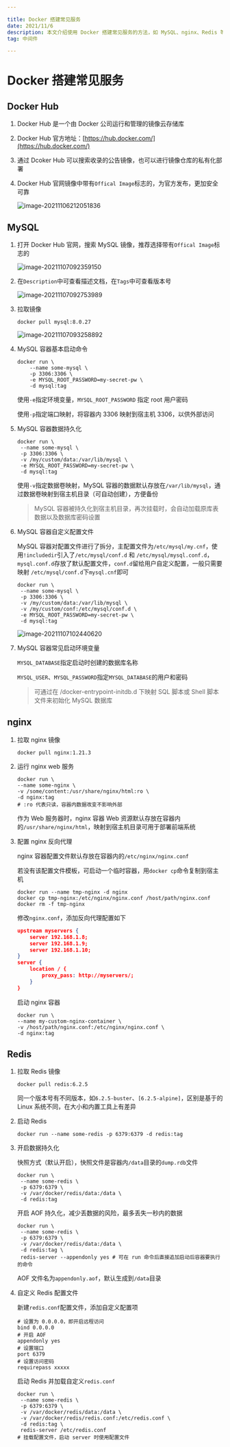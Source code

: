 ```yaml
---

title: Docker 搭建常见服务
date: 2021/11/6
description: 本文介绍使用 Docker 搭建常见服务的方法，如 MySQL、nginx、Redis 等，包括下载镜像、如何启动、数据持久化以及自定义配置文件等
tag: 中间件

---
```


# Docker 搭建常见服务

## Docker Hub

1. Docker Hub 是一个由 Docker 公司运行和管理的镜像云存储库

2. Docker Hub 官方地址：[https://hub.docker.com/](https://hub.docker.com/)

3. 通过 Dcoker Hub 可以搜索收录的公告镜像，也可以进行镜像仓库的私有化部署

4. Docker Hub 官网镜像中带有`Offical Image`标志的，为官方发布，更加安全可靠

   ![image-20211106212051836](https://gitee.com/cadecode/pic-bed/raw/master/blog-img/2021/11/20211106212053399.png)

   

## MySQL

1. 打开 Docker Hub 官网，搜索 MySQL 镜像，推荐选择带有`Offical Image`标志的

   ![image-20211107092359150](https://gitee.com/cadecode/pic-bed/raw/master/blog-img/2021/11/20211107092400356.png)

2. 在`Description`中可查看描述文档，在`Tags`中可查看版本号

   ![image-20211107092753989](https://gitee.com/cadecode/pic-bed/raw/master/blog-img/2021/11/20211107092754855.png)

3. 拉取镜像

   ```shell
   docker pull mysql:8.0.27
   ```

   <img src="https://gitee.com/cadecode/pic-bed/raw/master/blog-img/2021/11/20211107093259817.png" alt="image-20211107093258892"  />

4. MySQL 容器基本启动命令

   ```shell
   docker run \
       --name some-mysql \
       -p 3306:3306 \
       -e MYSQL_ROOT_PASSWORD=my-secret-pw \
       -d mysql:tag
   ```

   使用`-e`指定环境变量，`MYSQL_ROOT_PASSWORD` 指定 root 用户密码

   使用`-p`指定端口映射，将容器内 3306 映射到宿主机 3306，以供外部访问

5. MySQL 容器数据持久化

   ```shell
   docker run \
   	--name some-mysql \
   	-p 3306:3306 \
   	-v /my/custom/data:/var/lib/mysql \
   	-e MYSQL_ROOT_PASSWORD=my-secret-pw \
   	-d mysql:tag
   ```

   使用`-v`指定数据卷映射，MySQL 容器的数据默认存放在`/var/lib/mysql`，通过数据卷映射到宿主机目录（可自动创建），方便备份

   > MySQL 容器被持久化到宿主机目录，再次挂载时，会自动加载原库表数据以及数据库密码设置

6. MySQL 容器自定义配置文件

   MySQL 容器对配置文件进行了拆分，主配置文件为`/etc/mysql/my.cnf`，使用`!includedir`引入了`/etc/mysql/conf.d` 和 `/etc/mysql/mysql.conf.d`，`mysql.conf.d`存放了默认配置文件，`conf.d`留给用户自定义配置，一般只需要映射 `/etc/mysql/conf.d`下`mysql.cnf`即可

   ```shell
   docker run \
   	--name some-mysql \
   	-p 3306:3306 \
   	-v /my/custom/data:/var/lib/mysql \ 
   	-v /my/custom/conf:/etc/mysql/conf.d \
   	-e MYSQL_ROOT_PASSWORD=my-secret-pw \
   	-d mysql:tag
   ```

   ![image-20211107102440620](https://gitee.com/cadecode/pic-bed/raw/master/blog-img/2021/11/20211107102441512.png)

7. MySQL 容器常见启动环境变量

   `MYSQL_DATABASE`指定启动时创建的数据库名称

   `MYSQL_USER`、`MYSQL_PASSWORD`指定`MYSQL_DATABASE`的用户和密码

   > 可通过在 /docker-entrypoint-initdb.d 下映射 SQL 脚本或 Shell 脚本文件来初始化 MySQL 数据库

## nginx

1. 拉取 nginx 镜像

   ```shell
   docker pull nginx:1.21.3
   ```

2. 运行 nginx web 服务

   ```shell
   docker run \
   --name some-nginx \
   -v /some/content:/usr/share/nginx/html:ro \ 
   -d nginx:tag
   # :ro 代表只读，容器内数据改变不影响外部
   ```

   作为 Web 服务器时，nginx 容器 Web 资源默认存放在容器内的`/usr/share/nginx/html`，映射到宿主机目录可用于部署前端系统

3. 配置 nginx 反向代理

   nginx 容器配置文件默认存放在容器内的`/etc/nginx/nginx.conf`

   若没有该配置文件模板，可启动一个临时容器，用`docker cp`命令复制到宿主机

   ```shell
   docker run --name tmp-nginx -d nginx 
   docker cp tmp-nginx:/etc/nginx/nginx.conf /host/path/nginx.conf
   docker rm -f tmp-nginx
   ```

   修改`nginx.conf`，添加反向代理配置如下

   ```json
   upstream myservers {
       server 192.168.1.8;
       server 192.168.1.9;
       server 192.168.1.10;
   }
   server {
       location / {
           proxy_pass: http://myservers/;
       }
   }
   ```

   启动 nginx 容器

   ```shell
   docker run \
   --name my-custom-nginx-container \
   -v /host/path/nginx.conf:/etc/nginx/nginx.conf \
   -d nginx:tag
   ```

## Redis

1. 拉取 Redis 镜像

   ```shell
   docker pull redis:6.2.5
   ```

   同一个版本号有不同版本，如`6.2.5-buster`、`[6.2.5-alpine]`，区别是基于的 Linux 系统不同，在大小和内置工具上有差异

2. 启动 Redis

   ```shell
   docker run --name some-redis -p 6379:6379 -d redis:tag
   ```

3. 开启数据持久化

   快照方式（默认开启），快照文件是容器内`/data`目录的`dump.rdb`文件

   ```shell
   docker run \
   	--name some-redis \
   	-p 6379:6379 \
   	-v /var/docker/redis/data:/data \
   	-d redis:tag
   ```

   开启 AOF 持久化，减少丢数据的风险，最多丢失一秒内的数据

   ```shell
   docker run \
   	--name some-redis \
   	-p 6379:6379 \
   	-v /var/docker/redis/data:/data \
   	-d redis:tag \
   	redis-server --appendonly yes # 可在 run 命令后直接追加启动后容器要执行的命令
   ```

   AOF 文件名为`appendonly.aof`，默认生成到`/data`目录

4. 自定义 Redis 配置文件

   新建`redis.conf`配置文件，添加自定义配置项

   ```shell
   # 设置为 0.0.0.0，即开启远程访问
   bind 0.0.0.0
   # 开启 AOF
   appendonly yes
   # 设置端口
   port 6379
   # 设置访问密码
   requirepass xxxxx
   ```

   启动 Redis 并加载自定义`redis.conf`

   ```shell
   docker run \
   	--name some-redis \
   	-p 6379:6379 \
   	-v /var/docker/redis/data:/data \
   	-v /var/docker/redis/redis.conf:/etc/redis.conf \ 
   	-d redis:tag \
   	redis-server /etc/redis.conf 
   # 挂载配置文件，启动 server 时使用配置文件
   ```
   
   

